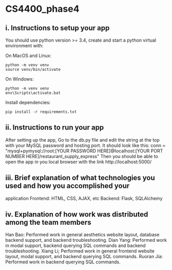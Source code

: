 # CS4400_phase4

## i. Instructions to setup your app  
You should use python version >= 3.4, create and start a python virtual environment with:

On MacOS and Linux:
```
python -m venv venv
source venv/bin/activate
```

On Windows:
```
python -m venv venv
env\Scripts\activate.bat
```

Install dependencies:
```
pip install -r requirements.txt
```
## ii. Instructions to run your app  
After setting up the app,
Go to the db.py file and edit the string at the top with your MySQL password and hosting port. It should look like this: conn = "mysql+pymysql://root:[YOUR PASSWORD HERE]@localhost:[YOUR PORT NUMBER HERE]/restaurant_supply_express"
Then you should be able to open the app in you local browser with the link http://localhost:5000/ 


## iii. Brief explanation of what technologies you used and how you accomplished your 
application
Frontend: 
HTML, CSS, AJAX, etc
Backend: 
Flask, SQLAlchemy
## iv. Explanation of how work was distributed among the team members  
Han Bao: Performed work in general aesthetics website layout, database backend support, and backend troubleshooting.
Dian Yang: Performed work in modal support, backend querying SQL commands and backend troubleshooting.
Xiang Li; Performed work in general frontend website layout, modal support, and backend querying SQL commands.
Ruoran Jia: Performed work in backend querying SQL commands.
